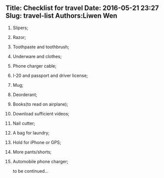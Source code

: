 Title: Checklist for travel
Date: 2016-05-21 23:27
Slug: travel-list
Authors:Liwen Wen
---

1. Slipers;

2. Razor;

3. Toothpaste and toothbrush;

4. Underware and clothes;

5. Phone charger cable;

6. I-20 and passport and driver license;

7. Mug;

8. Deorderant;

9. Books(to read on airplane);

10. Download sufficient videos;

11. Nail cutter;

12. A bag for laundry;

13. Hold for iPhone or GPS;

14. More pants/shorts;

15. Automobile phone charger;

    to be continued...
